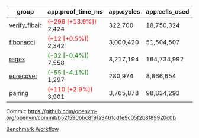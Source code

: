 | group | app.proof_time_ms | app.cycles | app.cells_used | leaf.proof_time_ms | leaf.cycles | leaf.cells_used |
| -- | -- | -- | -- | -- | -- | -- |
| [verify_fibair](https://github.com/openvm-org/openvm/blob/benchmark-results/benchmarks-pr/1957/verify_fibair-b52f590bbc8f91a3461cd1e9c05f2b8f89920c0b.md) |<span style='color: red'>(+296 [+13.9%])</span> 2,424 |  322,700 |  18,750,324 |- | - | - |
| [fibonacci](https://github.com/openvm-org/openvm/blob/benchmark-results/benchmarks-pr/1957/fibonacci-b52f590bbc8f91a3461cd1e9c05f2b8f89920c0b.md) |<span style='color: red'>(+12 [+0.5%])</span> 2,342 |  3,000,420 |  51,504,507 |- | - | - |
| [regex](https://github.com/openvm-org/openvm/blob/benchmark-results/benchmarks-pr/1957/regex-b52f590bbc8f91a3461cd1e9c05f2b8f89920c0b.md) |<span style='color: green'>(-32 [-0.4%])</span> 7,558 |  8,217,194 |  164,734,992 |- | - | - |
| [ecrecover](https://github.com/openvm-org/openvm/blob/benchmark-results/benchmarks-pr/1957/ecrecover-b52f590bbc8f91a3461cd1e9c05f2b8f89920c0b.md) |<span style='color: green'>(-55 [-4.1%])</span> 1,297 |  280,974 |  8,866,654 |- | - | - |
| [pairing](https://github.com/openvm-org/openvm/blob/benchmark-results/benchmarks-pr/1957/pairing-b52f590bbc8f91a3461cd1e9c05f2b8f89920c0b.md) |<span style='color: red'>(+110 [+2.9%])</span> 3,901 |  3,765,878 |  98,834,293 |- | - | - |


Commit: https://github.com/openvm-org/openvm/commit/b52f590bbc8f91a3461cd1e9c05f2b8f89920c0b

[Benchmark Workflow](https://github.com/openvm-org/openvm/actions/runs/16918052568)
